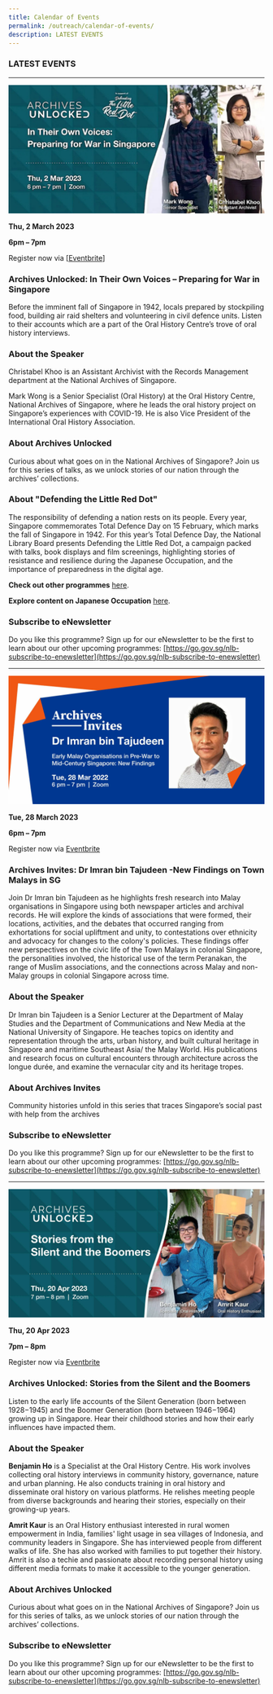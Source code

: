 ```yaml
---
title: Calendar of Events
permalink: /outreach/calendar-of-events/
description: LATEST EVENTS
---
```

### LATEST EVENTS

___________________________________________________________________
![](/images/Eventbrite%20Web%20Banner.jpg)

**Thu, 2 March 2023**

**6pm – 7pm**

Register now via [[Eventbrite](https://www.eventbrite.sg/e/archives-unlocked-in-their-own-voices-preparing-for-war-in-singapore-tickets-507423225527)]

### Archives Unlocked: In Their Own Voices – Preparing for War in Singapore

Before the imminent fall of Singapore in 1942, locals prepared by stockpiling food, building air raid shelters and volunteering in civil defence units. Listen to their accounts which are a part of the Oral History Centre’s trove of oral history interviews.

### About the Speaker
Christabel Khoo is an Assistant Archivist with the Records Management department at the National Archives of Singapore.

Mark Wong is a Senior Specialist (Oral History) at the Oral History Centre, National Archives of Singapore, where he leads the oral history project on Singapore’s experiences with COVID-19. He is also Vice President of the International Oral History Association.

### About Archives Unlocked
Curious about what goes on in the National Archives of Singapore? Join us for this series of talks, as we unlock stories of our nation through the archives’ collections.

### About "Defending the Little Red Dot"
The responsibility of defending a nation rests on its people. Every year, Singapore commemorates Total Defence Day on 15 February, which marks the fall of Singapore in 1942. For this year’s Total Defence Day, the National Library Board presents Defending the Little Red Dot, a campaign packed with talks, book displays and film screenings, highlighting stories of resistance and resilience during the Japanese Occupation, and the importance of preparedness in the digital age.

**Check out other programmes** [here](https://www.eventbrite.sg/cc/defending-the-little-red-dot-1506639).

**Explore content on Japanese Occupation** [here](https://learning.nlb.gov.sg/singapore/adults/content-japanese-occupation/).

### Subscribe to eNewsletter
Do you like this programme? Sign up for our eNewsletter to be the first to learn about our other upcoming programmes: [https://go.gov.sg/nlb-subscribe-to-enewsletter](https://go.gov.sg/nlb-subscribe-to-enewsletter)
_________________________________________________________________

![](/images/AI%20Mar%202023_Eventbrite%20Web%20Banner.jpg)

**Tue, 28 March 2023**

**6pm – 7pm**

Register now via [Eventbrite](https://www.eventbrite.sg/e/archives-invites-dr-imran-bin-tajudeen-new-findings-on-town-malays-in-sg-tickets-518404691387)

### Archives Invites: Dr Imran bin Tajudeen -New Findings on Town Malays in SG

Join Dr Imran bin Tajudeen as he highlights fresh research into Malay organisations in Singapore using both newspaper articles and archival records. He will explore the kinds of associations that were formed, their locations, activities, and the debates that occurred ranging from exhortations for social upliftment and unity, to contestations over ethnicity and advocacy for changes to the colony's policies. These findings offer new perspectives on the civic life of the Town Malays in colonial Singapore, the personalities involved, the historical use of the term Peranakan, the range of Muslim associations, and the connections across Malay and non-Malay groups in colonial Singapore across time.

### About the Speaker
Dr Imran bin Tajudeen is a Senior Lecturer at the Department of Malay Studies and the Department of Communications and New Media at the National University of Singapore. He teaches topics on identity and representation through the arts, urban history, and built cultural heritage in Singapore and maritime Southeast Asia/ the Malay World. His publications and research focus on cultural encounters through architecture across the longue durée, and examine the vernacular city and its heritage tropes.

### About Archives Invites
Community histories unfold in this series that traces Singapore’s social past with help from the archives

### Subscribe to eNewsletter
Do you like this programme? Sign up for our eNewsletter to be the first to learn about our other upcoming programmes: [https://go.gov.sg/nlb-subscribe-to-enewsletter](https://go.gov.sg/nlb-subscribe-to-enewsletter)

__________________________________________________________
![](/images/Calendar%20of%20Events/AU%20Apr%202023_Eventbrite%20Web%20Banner.jpg)

**Thu, 20 Apr 2023**

**7pm – 8pm**

Register now via [Eventbrite](https://www.eventbrite.sg/e/archives-unlocked-stories-from-the-silent-and-the-boomers-tickets-556396786767)

### Archives Unlocked: Stories from the Silent and the Boomers

Listen to the early life accounts of the Silent Generation (born between 1928−1945) and the Boomer Generation (born between 1946−1964) growing up in Singapore. Hear their childhood stories and how their early influences have impacted them.

### About the Speaker
**Benjamin Ho** is a Specialist at the Oral History Centre. His work involves collecting oral history interviews in community history, governance, nature and urban planning. He also conducts training in oral history and disseminate oral history on various platforms. He relishes meeting people from diverse backgrounds and hearing their stories, especially on their growing-up years.

**Amrit Kaur** is an Oral History enthusiast interested in rural women empowerment in India, families' light usage in sea villages of Indonesia, and community leaders in Singapore. She has interviewed people from different walks of life. She has also worked with families to put together their history. Amrit is also a techie and passionate about recording personal history using different media formats to make it accessible to the younger generation.

### About Archives Unlocked
Curious about what goes on in the National Archives of Singapore? Join us for this series of talks, as we unlock stories of our nation through the archives’ collections.

### Subscribe to eNewsletter
Do you like this programme? Sign up for our eNewsletter to be the first to learn about our other upcoming programmes: [https://go.gov.sg/nlb-subscribe-to-enewsletter](https://go.gov.sg/nlb-subscribe-to-enewsletter)